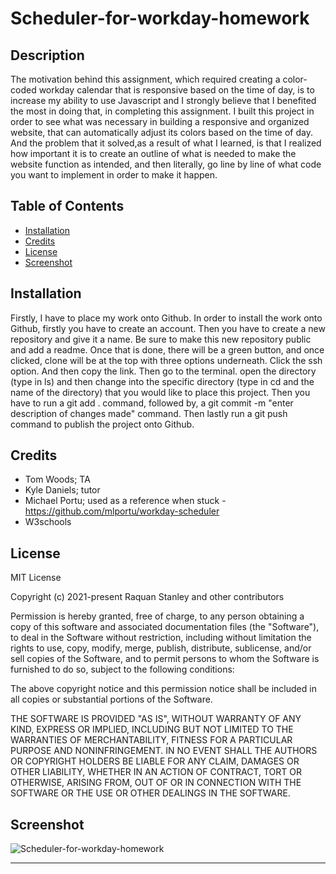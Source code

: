 # Scheduler-for-workday-homework 
## Description
The motivation behind this assignment, which required creating a color-coded workday calendar that is responsive based on the time of day, is to increase my ability to use Javascript and I strongly believe that I benefited the most in doing that, in completing this assignment. I built this project in order to see what was necessary in building a responsive and organized website, that can automatically adjust its colors based on the time of day. And the problem that it solved,as a result of what I learned, is that I realized how important it is to create an outline of what is needed to make the website function as intended, and then literally, go line by line of what code you want to implement in order to make it happen.
## Table of Contents 
- [Installation](#installation)
- [Credits](#credits)
- [License](#license) 
- [Screenshot](#screenshot)
## Installation
Firstly, I have to place my work onto Github. In order to install the work onto Github, firstly you have to create an account. Then you have to create a new repository and give it a name. Be sure to make this new repository public and add a readme. Once that is done, there will be a green button, and once clicked, clone will be at the top with three options underneath. Click the ssh option. And then copy the link. Then go to the terminal. open the directory (type in ls) and then change into the specific directory (type in cd and the name of the directory) that you would like to place this project. Then you have to run a git add . command, followed by, a git commit -m "enter description of changes made" command. Then lastly run a git push command to publish the project onto Github.
## Credits
- Tom Woods; TA 
- Kyle Daniels; tutor 
- Michael Portu; used as a reference when stuck -  https://github.com/mlportu/workday-scheduler 
- W3schools
## License
MIT License

Copyright (c) 2021-present Raquan Stanley and other contributors

Permission is hereby granted, free of charge, to any person obtaining
a copy of this software and associated documentation files (the
"Software"), to deal in the Software without restriction, including
without limitation the rights to use, copy, modify, merge, publish,
distribute, sublicense, and/or sell copies of the Software, and to
permit persons to whom the Software is furnished to do so, subject to
the following conditions:

The above copyright notice and this permission notice shall be
included in all copies or substantial portions of the Software.

THE SOFTWARE IS PROVIDED "AS IS", WITHOUT WARRANTY OF ANY KIND,
EXPRESS OR IMPLIED, INCLUDING BUT NOT LIMITED TO THE WARRANTIES OF
MERCHANTABILITY, FITNESS FOR A PARTICULAR PURPOSE AND
NONINFRINGEMENT. IN NO EVENT SHALL THE AUTHORS OR COPYRIGHT HOLDERS BE
LIABLE FOR ANY CLAIM, DAMAGES OR OTHER LIABILITY, WHETHER IN AN ACTION
OF CONTRACT, TORT OR OTHERWISE, ARISING FROM, OUT OF OR IN CONNECTION
WITH THE SOFTWARE OR THE USE OR OTHER DEALINGS IN THE SOFTWARE. 
## Screenshot 
![Scheduler-for-workday-homework](https://user-images.githubusercontent.com/76064980/113517894-bb771d00-9550-11eb-86df-fd0be6d867b4.png)

---
